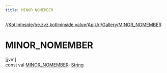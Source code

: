 ```yaml
---
title: MINOR_NOMEMBER
---
```

//[KotlinInside](../../../../index.html)/[be.zvz.kotlininside.value](../../index.html)/[ApiUrl](../index.html)/[Gallery](index.html)/[MINOR_NOMEMBER](-m-i-n-o-r_-n-o-m-e-m-b-e-r.html)



# MINOR_NOMEMBER



[jvm]\
const val [MINOR_NOMEMBER](-m-i-n-o-r_-n-o-m-e-m-b-e-r.html): [String](https://kotlinlang.org/api/latest/jvm/stdlib/kotlin/-string/index.html)




